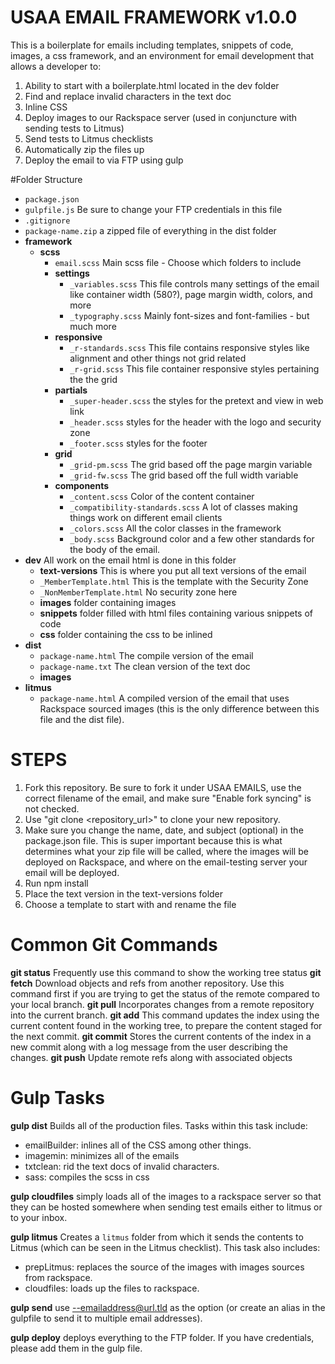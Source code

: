 # USAA EMAIL FRAMEWORK v1.0.0

This is a boilerplate for emails including templates, snippets of code, images, a css framework, and an environment for email development that allows a developer to:

1. Ability to start with a boilerplate.html located in the dev folder
2. Find and replace invalid characters in the text doc
3. Inline CSS
4. Deploy images to our Rackspace server (used in conjuncture with sending tests to Litmus)
5. Send tests to Litmus checklists
6. Automatically zip the files up
7. Deploy the email to via FTP using gulp

#Folder Structure

- `package.json`
- `gulpfile.js` Be sure to change your FTP credentials in this file
- `.gitignore`
- `package-name.zip` a zipped file of everything in the dist folder
- **framework** 
	- **scss** 
		- `email.scss` Main scss file - Choose which folders to include
		- **settings**
			- `_variables.scss` This file controls many settings of the email like container width (580?), page margin width, colors, and more
			- `_typography.scss` Mainly font-sizes and font-families - but much more
		- **responsive** 
			- `_r-standards.scss` This file contains responsive styles like alignment and other things not grid related
			- `_r-grid.scss` This file container responsive styles pertaining the the grid
		- **partials**
			- `_super-header.scss` the styles for the pretext and view in web link
			- `_header.scss` styles for the header with the logo and security zone
			- `_footer.scss` styles for the footer
		- **grid**
			- `_grid-pm.scss` The grid based off the page margin variable
			- `_grid-fw.scss` The grid based off the full width variable
		- **components**
			- `_content.scss` Color of the content container
			- `_compatibility-standards.scss` A lot of classes making things work on different email clients
			- `_colors.scss` All the color classes in the framework
			- `_body.scss` Background color and a few other standards for the body of the email.
- **dev** All work on the email html is done in this folder
	- **text-versions** This is where you put all text versions of the email
	- `_MemberTemplate.html` This is the template with the Security Zone
	- `_NonMemberTemplate.html` No security zone here
	- **images** folder containing images
	- **snippets** folder filled with html files containing various snippets of code
	- **css** folder containing the css to be inlined
- **dist**
	- `package-name.html` The compile version of the email
	- `package-name.txt` The clean version of the text doc
	- **images**
- **litmus**
	- `package-name.html` A compiled version of the email that uses Rackspace sourced images (this is the only difference between this file and the dist file).


# STEPS

1. Fork this repository. Be sure to fork it under USAA EMAILS, use the correct filename of the email, and make sure "Enable fork syncing" is not checked.
2. Use "git clone <repository_url>" to clone your new repository.
3. Make sure you change the name, date, and subject (optional) in the package.json file. This is super important because this is what determines what your zip file will be called, where the images will be deployed on Rackspace, and where on the email-testing server your email will be deployed.
4. Run npm install
5. Place the text version in the text-versions folder
6. Choose a template to start with and rename the file

# Common Git Commands

**git status** Frequently use this command to show the working tree status
**git fetch** Download objects and refs from another repository. Use this command first if you are trying to get the status of the remote compared to your local branch.
**git pull** Incorporates changes from a remote repository into the current branch.
**git add** This command updates the index using the current content found in the working tree, to prepare the content staged for the next commit. 
**git commit** Stores the current contents of the index in a new commit along with a log message from the user describing the changes.
**git push** Update remote refs along with associated objects

# Gulp Tasks

**gulp dist** Builds all of the production files. Tasks within this task include:
 - emailBuilder: inlines all of the CSS among other things.
 - imagemin: minimizes all of the emails
 - txtclean: rid the text docs of invalid characters.
 - sass: compiles the scss in css

**gulp cloudfiles** simply loads all of the images to a rackspace server so that they can be hosted somewhere when sending test emails either to litmus or to your inbox.

**gulp litmus** Creates a `litmus` folder from which it sends the contents to Litmus (which can be seen in the Litmus checklist). This task also includes: 
 - prepLitmus: replaces the source of the images with images sources from rackspace.
 - cloudfiles: loads up the files to rackspace.
 
 **gulp send** use --emailaddress@url.tld as the option (or create an alias in the gulpfile to send it to multiple email addresses).
 
 **gulp deploy** deploys everything to the FTP folder. If you have credentials, please add them in the gulp file.